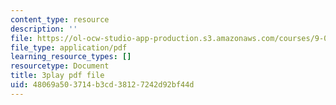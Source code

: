 ```yaml
---
content_type: resource
description: ''
file: https://ol-ocw-studio-app-production.s3.amazonaws.com/courses/9-00sc-introduction-to-psychology-fall-2011/48069a503714b3cd38127242d92bf44d_MYMYXhR2Ppw.pdf
file_type: application/pdf
learning_resource_types: []
resourcetype: Document
title: 3play pdf file
uid: 48069a50-3714-b3cd-3812-7242d92bf44d
---
```

